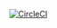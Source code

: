[![CircleCI](https://circleci.com/gh/azold6/udemy-testing-controllers/tree/master.svg?style=svg)](https://circleci.com/gh/azold6/udemy-testing-controllers/tree/master)
